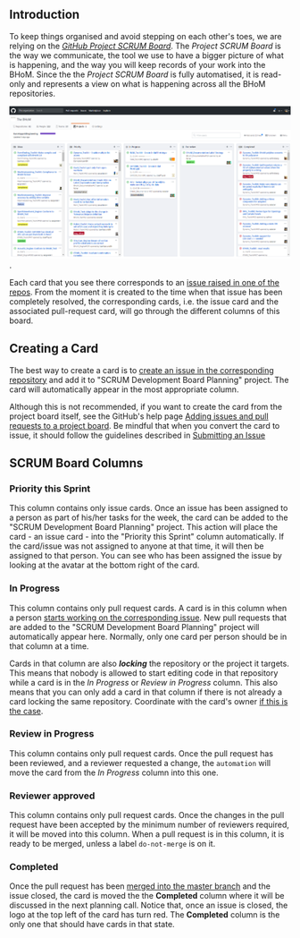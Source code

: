 ## Introduction

To keep things organised and avoid stepping on each other's toes, we are relying on the [_GitHub Project SCRUM Board_](https://github.com/orgs/BHoM/projects/3). The _Project SCRUM Board_ is the way we communicate, the tool we use to have a bigger picture of what is happening, and the way you will keep records of your work into the BHoM.
Since the the _Project SCRUM Board_ is fully automatised, it is read-only and represents a view on what is happening across all the BHoM repositories.

![img](https://raw.githubusercontent.com/BuroHappoldEngineering/documentation-page/main/docs/_images/ScrumBoard.png).

Each card that you see there corresponds to an [issue raised in one of the repos](Submitting-an-Issue). From the moment it is created to the time when that issue has been completely resolved, the corresponding cards, i.e. the issue card and the associated pull-request card, will go through the different columns of this board. 

## Creating a Card
The best way to create a card is to [create an issue in the corresponding repository](Submitting-an-Issue) and add it to "SCRUM Development Board Planning" project. The card will automatically appear in the most appropriate column.

Although this is not recommended, if you want to create the card from the project board itself, see the GitHub's help page [Adding issues and pull requests to a project board](https://help.github.com/en/articles/adding-issues-and-pull-requests-to-a-project-board). Be mindful that when you convert the card to issue, it should follow the guidelines described in [Submitting an Issue](Submitting-an-Issue)

## SCRUM Board Columns

### Priority this Sprint 

This column contains only issue cards. Once an issue has been assigned to a person as part of his/her tasks for the week, the card can be added to the "SCRUM Development Board Planning" project. This action will place the card - an issue card - into the "Priority this Sprint" column automatically. If the card/issue was not assigned to anyone at that time, it will then be assigned to that person. You can see who has been assigned the issue by looking at the avatar at the bottom right of the card.

### In Progress 

This column contains only pull request cards. A card is in this column when a person [starts working on the corresponding issue](Resolving-an-Issue). New pull requests that are added to the "SCRUM Development Board Planning" project will automatically appear here. Normally, only one card per person should be in that column at a time.
<!-- The difference between Draft prs and usual prs is discussed in Resolving and Issue --->

Cards in that column are also _**locking**_ the repository or the project it targets. This means that nobody is allowed to start editing code in that repository while a card is in the _In Progress_ or _Review in Progress_ column. This also means that you can only add a card in that column if there is not already a card locking the same repository. Coordinate with the card's owner [if this is the case](Working-Together-%E2%80%90-Avoiding-Clashes).

### Review in Progress

This column contains only pull request cards. Once the pull request has been reviewed, and a reviewer requested a change, the `automation` will move the card from the _In Progress_ column into this one.

### Reviewer approved

This column contains only pull request cards. Once the changes in the pull request have been accepted by the minimum number of reviewers required, it will be moved into this column. When a pull request is in this column, it is ready to be merged, unless a label `do-not-merge` is on it.

### Completed

Once the pull request has been [merged into the master branch](Resolving-an-Issue#review-process) and the issue closed, the card is moved the the **Completed** column where it will be discussed in the next planning call. Notice that, once an issue is closed, the logo at the top left of the card has turn red. The **Completed** column is the only one that should have cards in that state.